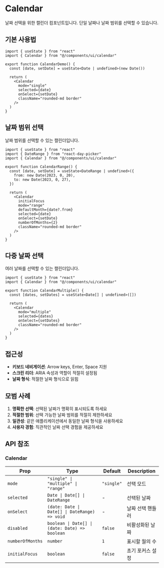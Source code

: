 # Calendar

날짜 선택을 위한 캘린더 컴포넌트입니다. 단일 날짜나 날짜 범위를 선택할 수 있습니다.

## 기본 사용법

```tsx
import { useState } from "react"
import { Calendar } from "@/components/ui/calendar"

export function CalendarDemo() {
  const [date, setDate] = useState<Date | undefined>(new Date())

  return (
    <Calendar
      mode="single"
      selected={date}
      onSelect={setDate}
      className="rounded-md border"
    />
  )
}
```

## 날짜 범위 선택

날짜 범위를 선택할 수 있는 캘린더입니다.

```tsx
import { useState } from "react"
import { DateRange } from "react-day-picker"
import { Calendar } from "@/components/ui/calendar"

export function CalendarRange() {
  const [date, setDate] = useState<DateRange | undefined>({
    from: new Date(2023, 0, 20),
    to: new Date(2023, 0, 27),
  })

  return (
    <Calendar
      initialFocus
      mode="range"
      defaultMonth={date?.from}
      selected={date}
      onSelect={setDate}
      numberOfMonths={2}
      className="rounded-md border"
    />
  )
}
```

## 다중 날짜 선택

여러 날짜를 선택할 수 있는 캘린더입니다.

```tsx
import { useState } from "react"
import { Calendar } from "@/components/ui/calendar"

export function CalendarMultiple() {
  const [dates, setDates] = useState<Date[] | undefined>([])

  return (
    <Calendar
      mode="multiple"
      selected={dates}
      onSelect={setDates}
      className="rounded-md border"
    />
  )
}
```

## 접근성

- **키보드 네비게이션**: Arrow keys, Enter, Space 지원
- **스크린 리더**: ARIA 속성과 역할이 적절히 설정됨
- **날짜 형식**: 적절한 날짜 형식으로 읽힘

## 모범 사례

1. **명확한 선택**: 선택된 날짜가 명확히 표시되도록 하세요
2. **적절한 범위**: 선택 가능한 날짜 범위를 적절히 제한하세요
3. **일관성**: 같은 애플리케이션에서 동일한 날짜 형식을 사용하세요
4. **사용자 경험**: 직관적인 날짜 선택 경험을 제공하세요

## API 참조

### Calendar

| Prop | Type | Default | Description |
|------|------|---------|-------------|
| `mode` | `"single" \| "multiple" \| "range"` | `"single"` | 선택 모드 |
| `selected` | `Date \| Date[] \| DateRange` | - | 선택된 날짜 |
| `onSelect` | `(date: Date \| Date[] \| DateRange) => void` | - | 날짜 선택 핸들러 |
| `disabled` | `boolean \| Date[] \| (date: Date) => boolean` | `false` | 비활성화된 날짜 |
| `numberOfMonths` | `number` | `1` | 표시할 월의 수 |
| `initialFocus` | `boolean` | `false` | 초기 포커스 설정 |
